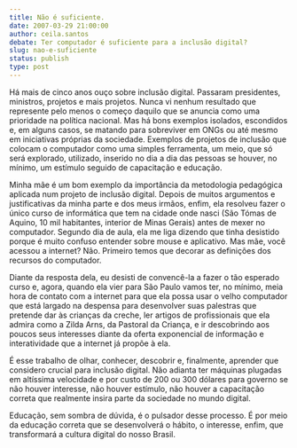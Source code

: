 ```yaml
---
title: Não é suficiente. 
date: 2007-03-29 21:00:00
author: ceila.santos
debate: Ter computador é suficiente para a inclusão digital? 
slug: nao-e-suficiente
status: publish 
type: post
---
```


  
  
Há mais de cinco anos ouço sobre inclusão digital. Passaram presidentes, ministros, projetos e mais projetos. Nunca vi nenhum resultado que represente pelo menos o começo daquilo que se anuncia como uma prioridade na política nacional. Mas há bons exemplos isolados, escondidos e, em alguns casos, se matando para sobreviver em ONGs ou até mesmo em iniciativas próprias da sociedade. Exemplos de projetos de inclusão que colocam o computador como uma simples ferramenta, um meio, que só será explorado, utilizado, inserido no dia a dia das pessoas se houver, no mínimo, um estímulo seguido de capacitação e educação.   
  
  
Minha mãe é um bom exemplo da importância da metodologia pedagógica aplicada num projeto de inclusão digital. Depois de muitos argumentos e justificativas da minha parte e dos meus irmãos, enfim, ela resolveu fazer o único curso de informática que tem na cidade onde nasci (São Tómas de Aquino, 10 mil habitantes, interior de Minas Gerais) antes de mexer no computador. Segundo dia de aula, ela me liga dizendo que tinha desistido porque é muito confuso entender sobre mouse e aplicativo. Mas mãe, você acessou a internet? Não. Primeiro temos que decorar as definições dos recursos do computador.   
  
  
Diante da resposta dela, eu desisti de convencê-la a fazer o tão esperado curso e, agora, quando ela vier para São Paulo vamos ter, no mínimo, meia hora de contato com a internet para que ela possa usar o velho computador que está largado na despensa para desenvolver suas palestras que pretende dar às crianças da creche, ler artigos de profissionais que ela admira como a Zilda Arns, da Pastoral da Criança, e ir descobrindo aos poucos seus interesses diante da oferta exponencial de informação e interatividade que a internet já propõe à ela.  
  
  
É esse trabalho de olhar, conhecer, descobrir e, finalmente, aprender que considero crucial para inclusão digital. Não adianta ter máquinas plugadas em altíssima velocidade e por custo de 200 ou 300 dólares para governo se não houver interesse, não houver estímulo, não houver a capacitação correta que realmente insira parte da sociedade no mundo digital.   
  
  
Educação, sem sombra de dúvida, é o pulsador desse processo. É por meio da educação correta que se desenvolverá o hábito, o interesse, enfim, que transformará a cultura digital do nosso Brasil.  

